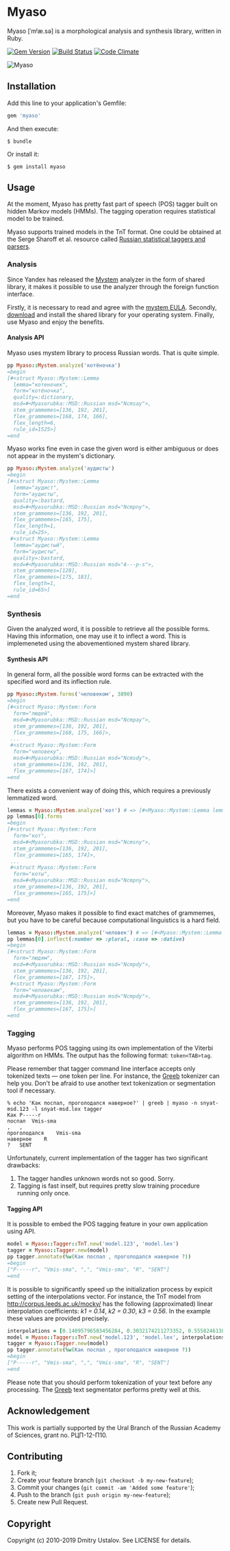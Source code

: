 # Myaso

Myaso [ˈmʲæ.sə] is a morphological analysis and synthesis library, written in Ruby.

[![Gem Version][badge_fury_badge]][badge_fury_link] [![Build Status][travis_ci_badge]][travis_ci_link] [![Code Climate][code_climate_badge]][code_climage_link]

![Myaso](myaso.jpg)

[badge_fury_badge]: https://badge.fury.io/rb/myaso.svg
[badge_fury_link]: https://badge.fury.io/rb/myaso
[travis_ci_badge]: https://travis-ci.org/dustalov/myaso.svg
[travis_ci_link]: https://travis-ci.org/dustalov/myaso
[code_climate_badge]: https://codeclimate.com/github/dustalov/myaso/badges/gpa.svg
[code_climage_link]: https://codeclimate.com/github/dustalov/myaso

## Installation

Add this line to your application's Gemfile:

```ruby
gem 'myaso'
```

And then execute:

    $ bundle

Or install it:

    $ gem install myaso

## Usage

At the moment, Myaso has pretty fast part of speech (POS) tagger built on hidden Markov models (HMMs). The tagging operation requires statistical model to be trained.

Myaso supports trained models in the TnT format. One could be obtained at the Serge Sharoff et al. resource called [Russian statistical taggers and parsers](http://corpus.leeds.ac.uk/mocky/).

### Analysis

Since Yandex has released the [Mystem](https://tech.yandex.ru/mystem/) analyzer in the form of shared library, it makes it possible to use the analyzer through the foreign function interface.

Firstly, it is necessary to read and agree with the [mystem EULA]. Secondly, [download] and install the shared library for your operating system. Finally, use Myaso and enjoy the benefits.

[mystem EULA]: http://legal.yandex.ru/mystem/
[download]: https://github.com/yandex/tomita-parser/releases/tag/v1.0

#### Analysis API

Myaso uses mystem library to process Russian words. That is quite simple.

```ruby
pp Myaso::Mystem.analyze('котёночка')
=begin
[#<struct Myaso::Mystem::Lemma
  lemma="котеночек",
  form="котёночка",
  quality=:dictionary,
  msd=#<Myasorubka::MSD::Russian msd="Ncmsay">,
  stem_grammemes=[136, 192, 201],
  flex_grammemes=[168, 174, 166],
  flex_length=6,
  rule_id=1525>]
=end
```

Myaso works fine even in case the given word is either ambiguous or does not appear in the mystem's dictionary.

```ruby
pp Myaso::Mystem.analyze('аудисты')
=begin
[#<struct Myaso::Mystem::Lemma
  lemma="аудист",
  form="аудисты",
  quality=:bastard,
  msd=#<Myasorubka::MSD::Russian msd="Ncmpny">,
  stem_grammemes=[136, 192, 201],
  flex_grammemes=[165, 175],
  flex_length=1,
  rule_id=25>,
 #<struct Myaso::Mystem::Lemma
  lemma="аудистый",
  form="аудисты",
  quality=:bastard,
  msd=#<Myasorubka::MSD::Russian msd="A---p-s">,
  stem_grammemes=[128],
  flex_grammemes=[175, 183],
  flex_length=1,
  rule_id=65>]
=end
```

### Synthesis

Given the analyzed word, it is possible to retrieve all the possible forms. Having this information, one may use it to inflect a word. This is implemeneted using the abovementioned mystem shared library.

#### Synthesis API

In general form, all the possible word forms can be extracted with the specified word and its inflection rule.

```ruby
pp Myaso::Mystem.forms('человеком', 3890)
=begin
[#<struct Myaso::Mystem::Form
  form="людей",
  msd=#<Myasorubka::MSD::Russian msd="Ncmpay">,
  stem_grammemes=[136, 192, 201],
  flex_grammemes=[168, 175, 166]>,
 ...
 #<struct Myaso::Mystem::Form
  form="человеку",
  msd=#<Myasorubka::MSD::Russian msd="Ncmsdy">,
  stem_grammemes=[136, 192, 201],
  flex_grammemes=[167, 174]>]
=end
```

There exists a convenient way of doing this, which requires a previously lemmatized word.

```ruby
lemmas = Myaso::Mystem.analyze('кот') # => [#<Myaso::Mystem::Lemma lemma="кот" msd="Ncmsny">]
pp lemmas[0].forms
=begin
[#<struct Myaso::Mystem::Form
  form="кот",
  msd=#<Myasorubka::MSD::Russian msd="Ncmsny">,
  stem_grammemes=[136, 192, 201],
  flex_grammemes=[165, 174]>,
 ...
 #<struct Myaso::Mystem::Form
  form="коты",
  msd=#<Myasorubka::MSD::Russian msd="Ncmpny">,
  stem_grammemes=[136, 192, 201],
  flex_grammemes=[165, 175]>]
=end
```

Moreover, Myaso makes it possible to find exact matches of grammemes, but you have to be careful because computational linguistics is a hard field.

```ruby
lemmas = Myaso::Mystem.analyze('человек') # => [#<Myaso::Mystem::Lemma lemma="человек" msd="Ncmpay">]
pp lemmas[0].inflect(:number => :plural, :case => :dative)
=begin
[#<struct Myaso::Mystem::Form
  form="людям",
  msd=#<Myasorubka::MSD::Russian msd="Ncmpdy">,
  stem_grammemes=[136, 192, 201],
  flex_grammemes=[167, 175]>,
 #<struct Myaso::Mystem::Form
  form="человекам",
  msd=#<Myasorubka::MSD::Russian msd="Ncmpdy">,
  stem_grammemes=[136, 192, 201],
  flex_grammemes=[167, 175]>]
=end
```

### Tagging

Myaso performs POS tagging using its own implementation of the Viterbi algorithm on HMMs. The output has the following format: `token<TAB>tag`.

Please remember that tagger command line interface accepts only tokenized texts — one token per line. For instance, the [Greeb](http://nlpub.ru/wiki/Greeb) tokenizer can help you. Don't be afraid to use another text tokenization or segmentation tool if necessary.

```
% echo 'Как поспал, проголодался наверное?' | greeb | myaso -n snyat-msd.123 -l snyat-msd.lex tagger
Как	P-----r
поспал	Vmis-sma
,	,
проголодался	Vmis-sma
наверное	R
?	SENT
```

Unfortunately, current implementation of the tagger has two significant drawbacks:

1. The tagger handles unknown words not so good. Sorry.
2. Tagging is fast inself, but requires pretty slow training procedure running only once.

#### Tagging API

It is possible to embed the POS tagging feature in your own application using API.

```ruby
model = Myaso::Tagger::TnT.new('model.123', 'model.lex')
tagger = Myaso::Tagger.new(model)
pp tagger.annotate(%w(Как поспал , проголодался наверное ?))
=begin
["P-----r", "Vmis-sma", ",", "Vmis-sma", "R", "SENT"]
=end
```

It is possible to significantly speed up the initialization process by expicit setting of the interpolations vector. For instance, the TnT model from http://corpus.leeds.ac.uk/mocky/ has the following (approximated) linear interpolation coefficients: *k1 = 0.14*, *k2 = 0.30*, *k3 = 0.56*. In the example these values are provided precisely.

```ruby
interpolations = [0.14095796503456284, 0.3032174211273352, 0.555824613838102]
model = Myaso::Tagger::TnT.new('model.123', 'model.lex', interpolations)
tagger = Myaso::Tagger.new(model)
pp tagger.annotate(%w(Как поспал , проголодался наверное ?))
=begin
["P-----r", "Vmis-sma", ",", "Vmis-sma", "R", "SENT"]
=end
```

Please note that you should perform tokenization of your text before any processing. The [Greeb](http://nlpub.ru/wiki/Greeb) text segmentator performs pretty well at this.

## Acknowledgement

This work is partially supported by the Ural Branch of the Russian Academy of Sciences, grant no. РЦП-12-П10.

## Contributing

1. Fork it;
2. Create your feature branch (`git checkout -b my-new-feature`);
3. Commit your changes (`git commit -am 'Added some feature'`);
4. Push to the branch (`git push origin my-new-feature`);
5. Create new Pull Request.

## Copyright

Copyright (c) 2010-2019 Dmitry Ustalov. See LICENSE for details.
